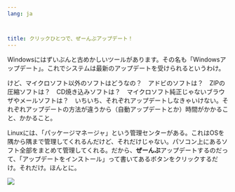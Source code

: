 ```yaml
---
lang: ja



title: クリックひとつで、ぜーんぶアップデート！
---
```


Windowsにはずいぶんと古めかしいツールがあります。その名も「Windowsアップデート」。これでシステムは最新のアップデートを受けられるというわけ。

けど、マイクロソフト以外のソフトはどうなの？　アドビのソフトは？　ZIPの圧縮ソフトは？　CD焼き込みソフトは？　マイクロソフト純正じゃないブラウザやメールソフトは？　いちいち、それぞれアップデートしなきゃいけない。それぞれアップデートの方法が違うから（自動アップデートとか）時間がかかること、かかること。

Linuxには、「パッケージマネージャ」という管理センターがある。これはOSを隅から隅まで管理してくれるんだけど、それだけじゃない。パソコン上にあるソフト全部をまとめて管理してくれる。だから、<b>ぜーんぶ</b>アップデートするのだって、「アップデートをインストール」って書いてあるボタンをクリックするだけ。それだけ。ほんとに。

<img src="Images/global_update.png" />




